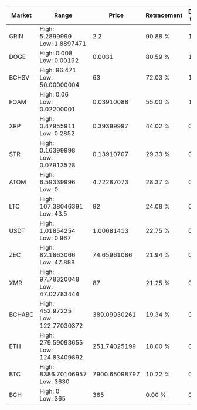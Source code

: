 | Market | Range | Price| Retracement | Doubles to 50% |
| --- | --- | --- | --- | --- |
| GRIN | High: 5.2899999<br />Low: 1.8897471 | 2.2 | 90.88 % | 1.63 |
| DOGE | High: 0.008<br />Low: 0.00192 | 0.0031 | 80.59 % | 1.60 |
| BCHSV | High: 96.471<br />Low: 50.00000004 | 63 | 72.03 % | 1.16 |
| FOAM | High: 0.06<br />Low: 0.02200001 | 0.03910088 | 55.00 % | 1.05 |
| XRP | High: 0.47955911<br />Low: 0.2852 | 0.39399997 | 44.02 % | 0.00 |
| STR | High: 0.16399998<br />Low: 0.07913528 | 0.13910707 | 29.33 % | 0.00 |
| ATOM | High: 6.59339996<br />Low: 0 | 4.72287073 | 28.37 % | 0.00 |
| LTC | High: 107.38046391<br />Low: 43.5 | 92 | 24.08 % | 0.00 |
| USDT | High: 1.01854254<br />Low: 0.967 | 1.00681413 | 22.75 % | 0.00 |
| ZEC | High: 82.1863066<br />Low: 47.888 | 74.65961086 | 21.94 % | 0.00 |
| XMR | High: 97.78320048<br />Low: 47.02783444 | 87 | 21.25 % | 0.00 |
| BCHABC | High: 452.97225<br />Low: 122.77030372 | 389.09930261 | 19.34 % | 0.00 |
| ETH | High: 279.59093655<br />Low: 124.83409892 | 251.74025199 | 18.00 % | 0.00 |
| BTC | High: 8386.70106957<br />Low: 3630 | 7900.65098797 | 10.22 % | 0.00 |
| BCH | High: 0<br />Low: 365 | 365 | 0.00 % | 0.00 |
